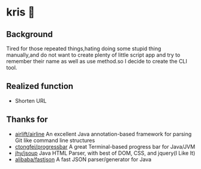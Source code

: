 # kris 🙋
## Background
Tired for those repeated things,hating doing some stupid thing manually,and do not want to create plenty of little script app and try to remember their name as well as use method.so I decide to create the CLI tool.
## Realized function
* Shorten URL
## Thanks for
* [airlift/airline]( https://github.com/airlift/airline/issues) An excellent Java annotation-based framework for parsing Git like command line structures
* [ctongfei/progressbar](https://github.com/ctongfei/progressbar)  A great Terminal-based progress bar for Java/JVM
* [jhy/jsoup](https://github.com/jhy/jsoup) Java HTML Parser, with best of DOM, CSS, and jquery(I Like It)
* [alibaba/fastjson](https://github.com/alibaba/fastjson) A fast JSON parser/generator for Java
